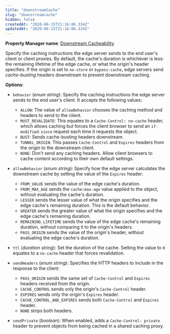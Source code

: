 ```yaml
---
title: "downstreamCache"
slug: "downstreamcache"
hidden: false
createdAt: "2020-06-15T21:16:06.334Z"
updatedAt: "2020-06-15T21:16:06.334Z"
---
```

__Property Manager name__: [Downstream Cacheability](https://control.akamai.com/wh/CUSTOMER/AKAMAI/en-US/WEBHELP/property-manager/property-manager-help/csh_lookup.html?id=PM_0038)

Specify the caching instructions the edge server sends to the end user's client or client proxies. By default, the cache's duration is whichever is less: the remaining lifetime of the edge cache, or what the origin's header specifies. If the origin is set to `no-store` or `bypass-cache`, edge servers send _cache-busting_ headers downstream to prevent downstream caching.

__Options__:

<div class="option" markdown="1" id="downstreamCache.behavior" >

- `behavior` (_enum string_): Specify the caching instructions the edge server sends to the end user's client. It accepts the following values:

    - `ALLOW`: The value of `allowBehavior` chooses the caching     method and headers to send to the client.
    - `MUST_REVALIDATE`: This equates to a `Cache-Control: no-cache`     header, which allows caching but forces the client browser to send     an `if-modified-since` request each time it requests the object.
    - `BUST`: Sends cache-busting headers downstream.
    - `TUNNEL_ORIGIN`: This passes `Cache-Control` and `Expires` headers     from the origin to the downstream client.
    - `NONE`: Don't send any caching headers. Allow client browsers to     cache content according to their own default settings.

</div>

<div class="option" markdown="1" id="downstreamCache.allowBehavior" >

- `allowBehavior` (_enum string_): Specify how the edge server calculates the downstream cache by setting the value of the `Expires` header:

    - `FROM_VALUE` sends the value of the edge cache's duration.
    - `FROM_MAX_AGE` sends the `cache:max-age` value applied to the     object, without evaluating the cache's duration.
    - `LESSER` sends the lesser value of what the origin specifies and     the edge cache's remaining duration. This is the default behavior.
    - `GREATER` sends the greater value of what the origin specifies and     the edge cache's remaining duration.
    - `REMAINING_LIFETIME` sends the value of the edge cache's remaining     duration, without comparing it to the origin's headers.
    - `PASS_ORIGIN` sends the value of the origin's header, without     evaluating the edge cache's duration.

</div>

<div class="option" markdown="1" id="downstreamCache.ttl" >

- `ttl` (_duration string_): Set the duration of the cache. Setting the value to `0` equates to a `no-cache` header that forces revalidation.

</div>

<div class="option" markdown="1" id="downstreamCache.sendHeaders" >

- `sendHeaders` (_enum string_): Specifies the HTTP headers to include in the response to the client:

    - `PASS_ORIGIN` sends the same set of `Cache-Control` and `Expires`     headers received from the origin.
    - `CACHE_CONTROL` sends only the origin's `Cache-Control` header.
    - `EXPIRES` sends only the origin's `Expires` header.
    - `CACHE_CONTROL_AND_EXPIRES` sends both `Cache-Control` and `Expires` header.
    - `NONE` strips both headers.

</div>

<div class="option" markdown="1" id="downstreamCache.sendPrivate" >

- `sendPrivate` (_boolean_): When enabled, adds a `Cache-Control: private` header to prevent objects from being cached in a shared caching proxy.

</div>

</div>

<div class="feature" data-feature="dynamicAdInsertion" markdown="1">
